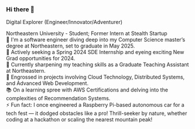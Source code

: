 ### Hi there 👋
Digital Explorer (Engineer/Innovator/Adventurer)

Northeastern University - Student; Former Intern at Stealth Startup <br>
🚀 I'm a software engineer diving deep into my Computer Science master’s degree at Northeastern, set to graduate in May 2025.<br>
💼 Actively seeking a Spring 2024 SDE Internship and eyeing exciting New Grad opportunities for 2024.<br>
💼 Currently sharpening my teaching skills as a Graduate Teaching Assistant at Northeastern.<br>
🔭 Engrossed in projects involving Cloud Technology, Distributed Systems, and Advanced Web Development.<br>
📚 On a learning spree with AWS Certifications and delving into the complexities of Recommendation Systems.<br>
⚡ Fun fact: I once engineered a Raspberry Pi-based autonomous car for a tech fest — it dodged obstacles like a pro! Thrill-seeker by nature, whether coding at a hackathon or scaling the nearest mountain peak!<br>
